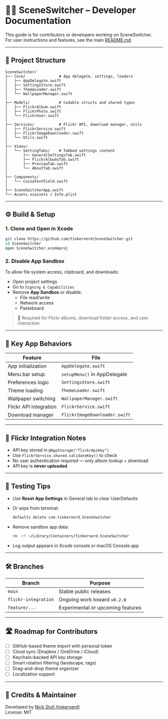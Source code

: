 # 🧑‍💻 SceneSwitcher – Developer Documentation

This guide is for contributors or developers working on SceneSwitcher.  
For user instructions and features, see the main [README.md](./README.md).

---

## 🧱 Project Structure

```
SceneSwitcher/
├── Core/               # App delegate, settings, loaders
│   ├── AppDelegate.swift
│   ├── SettingsStore.swift
│   ├── ThemeLoader.swift
│   └── WallpaperManager.swift
│
├── Models/             # Codable structs and shared types
│   ├── FlickrAlbum.swift
│   ├── FlickrPhoto.swift
│   └── FlickrUser.swift
│
├── Services/           # Flickr API, download manager, utils
│   ├── FlickrService.swift
│   ├── FlickrImageDownloader.swift
│   └── Utils.swift
│
├── Views/
│   └── SettingTabs/    # Tabbed settings content
│       ├── GeneralSettingsTab.swift
│       ├── FlickrAlbumsTab.swift
│       ├── PreviewTab.swift
│       └── AboutTab.swift
│
├── Components/
│   └── CocoaTextField.swift
│
├── SceneSwitcherApp.swift
└── Assets.xcassets / Info.plist
```

---

## ⚙️ Build & Setup

### 1. Clone and Open in Xcode

```bash
git clone https://github.com/tinkernerd/SceneSwitcher.git
cd SceneSwitcher
open SceneSwitcher.xcodeproj
```

### 2. Disable App Sandbox

To allow file system access, clipboard, and downloads:

- Open project settings
- Go to `Signing & Capabilities`
- Remove **App Sandbox** or disable:
  - File read/write
  - Network access
  - Pasteboard

> 🔐 Required for Flickr albums, download folder access, and user interaction

---

## 🔧 Key App Behaviors

| Feature                    | File                        |
|---------------------------|-----------------------------|
| App initialization        | `AppDelegate.swift`         |
| Menu bar setup            | `setupMenu()` in AppDelegate |
| Preferences logic         | `SettingsStore.swift`       |
| Theme loading             | `ThemeLoader.swift`         |
| Wallpaper switching       | `WallpaperManager.swift`    |
| Flickr API integration    | `FlickrService.swift`       |
| Download manager          | `FlickrImageDownloader.swift` |

---

## 🔐 Flickr Integration Notes

- API key stored in `@AppStorage("flickrApiKey")`
- Use `FlickrService.shared.validateKey()` to check
- No user authentication required — only album lookup + download
- API key is **never uploaded**

---

## 🧪 Testing Tips

- Use **Reset App Settings** in General tab to clear UserDefaults
- Or wipe from terminal:
  ```bash
  defaults delete com.tinkernerd.SceneSwitcher
  ```

- Remove sandbox app data:
  ```bash
  rm -rf ~/Library/Containers/Tinkernerd.SceneSwitcher
  ```

- Log output appears in Xcode console or macOS Console.app

---

## 🛠 Branches

| Branch                | Purpose                              |
|-----------------------|--------------------------------------|
| `main`                | Stable public releases               |
| `flickr-integration`  | Ongoing work toward `v0.2.0`         |
| `feature/...`         | Experimental or upcoming features    |

---

## 🛣 Roadmap for Contributors

- [ ] GitHub-based theme import with personal token
- [ ] Cloud sync (Dropbox / OneDrive / iCloud)
- [ ] Keychain-backed API key storage
- [ ] Smart rotation filtering (landscape, tags)
- [ ] Drag-and-drop theme organizer
- [ ] Localization support

---

## 👥 Credits & Maintainer

Developed by [Nick Stull (tinkernerd)](https://github.com/tinkernerd)  
License: MIT

